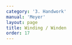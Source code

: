 ```yaml
---
category: '3. Handwork'
manual: 'Meyer'
layout: page
title: Winding / Winden
order: 17
---
```


<link rel="import" href="/bower_components/polymer/polymer.html">
<link rel="import" href="shared-styles.html">

<dom-module id="{{ page.url | split:'/' | last | remove: '.html' }}-element">
  <template>
    <style include="shared-styles">
      :host {
        display: block;

        padding: 10px;
      }
    </style>

    <div class="card">

      <h1>{{ page.title }}</h1>


      <p>Transcription:</p>
      <blockquote><p>The word winding in proper German is Wenden [turning]. This work shall be done thus: when you havebound from your right against their left on your opponent's sword, then remain fast in the bind, and turn the foible of your blade in their head and back out, yet such that during this you always remain firm on their sword with the bind. It can be seen in this example:</p>

      <blockquote><p>If someone cuts at you from <a href="vom-tag">Vom-Tag</a>, then bind from your right with a <a href="zwerchhau">Zwerchhau</a> on their sword and as soon as it clashes, then push your pommel through under your right arm and thus turn the short edge in a flick inward at their head; and in all this remain hard on their sword with the slice. If they see the flick and parry, or if you can feel that they are going to fall down from the sword at your opening from above, then jerk the pommel back out from under your arm upward to your left and strike back with a short edge <a href="zwerchhau">Zwerchhau</a> at their left ear.</p></blockquote>
      </blockquote>

    </div>
  </template>

  <script>
    Polymer({
      is: '{{ page.url | split:'/' | last | remove: '.html' }}-element',
    });
  </script>
</dom-module>